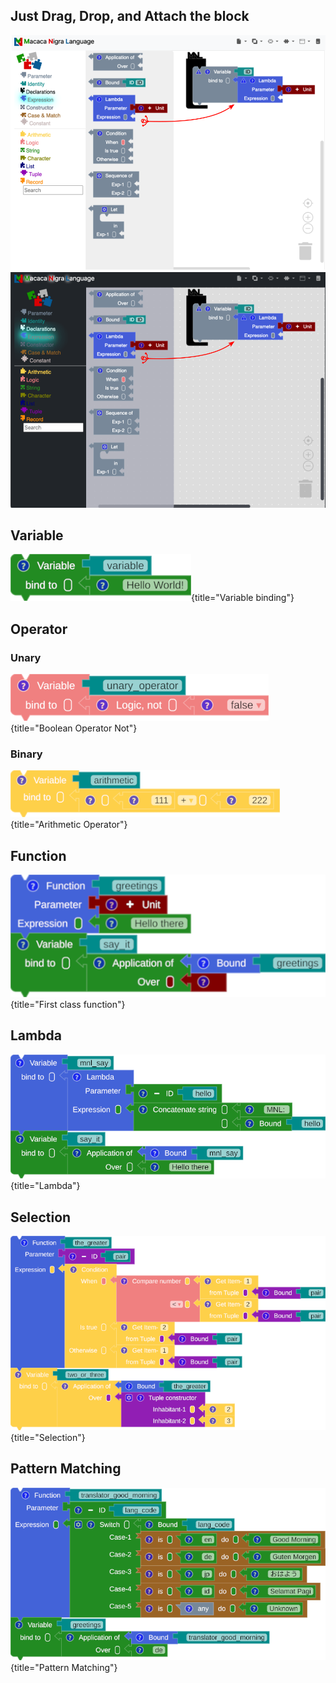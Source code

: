 ## Just Drag, Drop, and Attach the block

![workspace](assets/images/drag_light.png#only-light)
![workspace](assets/images/drag_dark.png#only-dark)


## Variable
![workspace](assets/images/variable_binding.png){title="Variable binding"}

## Operator

### Unary
![workspace](assets/images/unary_operator_boolean.png){title="Boolean Operator Not"}

### Binary
![workspace](assets/images/binary_operator_arithmetic.png){title="Arithmetic Operator"}

## Function
![workspace](assets/images/first_class_function_1.png){title="First class function"}

## Lambda
![workspace](assets/images/lambda.png){title="Lambda"}

## Selection
![workspace](assets/images/selection.png){title="Selection"}

## Pattern Matching
![workspace](assets/images/pattern_matching.png){title="Pattern Matching"}